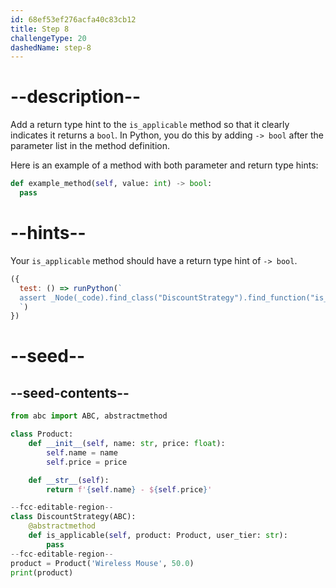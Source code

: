 ```yaml
---
id: 68ef53ef276acfa40c83cb12
title: Step 8
challengeType: 20
dashedName: step-8
---
```


# --description--

Add a return type hint to the `is_applicable` method so that it clearly indicates it returns a `bool`. In Python, you do this by adding `-> bool` after the parameter list in the method definition.

Here is an example of a method with both parameter and return type hints:

```py
def example_method(self, value: int) -> bool:
  pass
```

# --hints--

Your `is_applicable` method should have a return type hint of `-> bool`.

```js
({
  test: () => runPython(`
  assert _Node(_code).find_class("DiscountStrategy").find_function("is_applicable").has_returns("bool")
  `)
})
```

# --seed--

## --seed-contents--

```py
from abc import ABC, abstractmethod

class Product:
    def __init__(self, name: str, price: float):
        self.name = name
        self.price = price

    def __str__(self):
        return f'{self.name} - ${self.price}'

--fcc-editable-region--
class DiscountStrategy(ABC):
    @abstractmethod
    def is_applicable(self, product: Product, user_tier: str):
        pass
--fcc-editable-region--
product = Product('Wireless Mouse', 50.0)
print(product)
```
